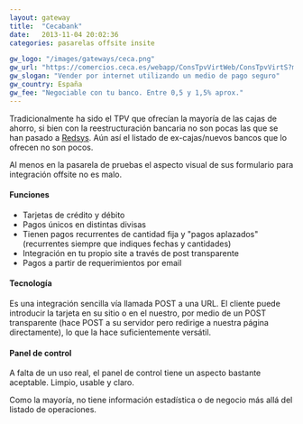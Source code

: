 ```yaml
---
layout: gateway
title:  "Cecabank"
date:   2013-11-04 20:02:36
categories: pasarelas offsite insite

gw_logo: "/images/gateways/ceca.png"
gw_url: "https://comercios.ceca.es/webapp/ConsTpvVirtWeb/ConsTpvVirtS?modo=inicio"
gw_slogan: "Vender por internet utilizando un medio de pago seguro"
gw_country: España
gw_fee: "Negociable con tu banco. Entre 0,5 y 1,5% aprox."
---
```


Tradicionalmente ha sido el TPV que ofrecían la mayoría de las cajas de ahorro, si bien con la reestructuración bancaria no son pocas las que se han pasado a [Redsys](Redsys.html). Aún así el listado de ex-cajas/nuevos bancos que lo ofrecen no son pocos. 

Al menos en la pasarela de pruebas el aspecto visual de sus formulario para integración offsite no es malo.

#### Funciones

- Tarjetas de crédito y débito
- Pagos únicos en distintas divisas
- Tienen pagos recurrentes de cantidad fija y "pagos aplazados" (recurrentes siempre que indiques fechas y cantidades)
- Integración en tu propio site a través de post transparente
- Pagos a partir de requerimientos por email

#### Tecnología

Es una integración sencilla vía llamada POST a una URL. El cliente puede introducir la tarjeta en su sitio o en el nuestro, por medio de un POST transparente (hace POST a su servidor pero redirige a nuestra página directamente), lo que la hace suficientemente versátil. 



#### Panel de control

A falta de un uso real, el panel de control tiene un aspecto bastante aceptable. Limpio, usable y claro. 

Como la mayoría, no tiene información estadística o de negocio más allá del listado de operaciones. 